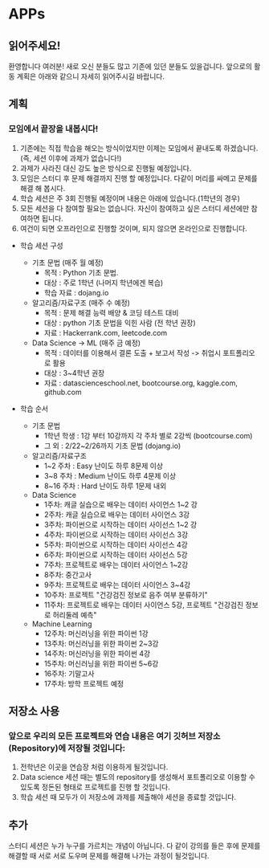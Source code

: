 # APPs
## 읽어주세요!
환영합니다 여러분! 새로 오신 분들도 많고 기존에 있던 분들도 있을겁니다. 앞으로의 활동 계획은 아래와 같으니 자세히 읽어주시길 바랍니다. 


## 계획
### 모임에서 끝장을 내봅시다!
1. 기존에는 직접 학습을 해오는 방식이었지만 이제는 모임에서 끝내도록 하겠습니다. (즉, 세션 이후에 과제가 없습니다!) 
2. 과제가 사라진 대신 강도 높은 방식으로 진행될 예정입니다.
3. 모임은 스터디 후 문제 해결까지 진행 할 예정입니다. 다같이 머리를 싸메고 문제를 해결 해 봅시다.
4. 학습 세션은 주 3회 진행될 예정이며 내용은 아래에 있습니다.(1학년의 경우)
5. 모든 세션을 다 참여할 필요는 없습니다. 자신이 참여하고 싶은 스터디 세션에만 참여하면 됩니다.
6. 여건이 되면 오프라인으로 진행할 것이며, 되지 않으면 온라인으로 진행합니다.

+ 학습 세션 구성
  + 기초 문법 (매주 월 예정)
    + 목적 : Python 기초 문법.
    + 대상 : 주로 1학년 (나머지 학년에겐 복습)
    + 학습 자료 : dojang.io     
  + 알고리즘/자료구조 (매주 수 예정) 
    + 목적 : 문제 해결 능력 배양 & 코딩 테스트 대비
    + 대상 : python 기초 문법을 익힌 사람 (전 학년 권장)
    + 자료 : Hackerrank.com, leetcode.com
  + Data Science -> ML (매주 금 예정) 
    + 목적 : 데이터를 이용해서 결론 도출 + 보고서 작성 -> 취업시 포트폴리오로 활용
    + 대상 : 3~4학년 권장
    + 자료 : datascienceschool.net, bootcourse.org, kaggle.com, github.com 

+ 학습 순서
    + 기초 문법
      + 1학년 학생 : 1강 부터 10강까지 각 주차 별로 2강씩 (bootcourse.com)
      + 그 외 :  2/22~2/26까지 기초 문법 (dojang.io)
    + 알고리즘/자료구조
      + 1~2 주차 : Easy 난이도 하루 8문제 이상
      + 3~8 주차 : Medium 난이도 하루 4문제 이상
      + 8~16 주차 : Hard 난이도 하루 1문제 내외   
    + Data Science
      + 1주차: 캐글 실습으로 배우는 데이터 사이언스 1~2 강
      + 2주차: 캐글 실습으로 배우는 데이터 사이언스 3강
      + 3주차: 파이썬으로 시작하는 데이터 사이선스 1~2 강
      + 4주차: 파이썬으로 시작하는 데이터 사이선스 3강
      + 5주차: 파이썬으로 시작하는 데이터 사이선스 4강
      + 6주차: 파이썬으로 시작하는 데이터 사이선스 5강 
      + 7주차: 프로젝트로 배우는 데이터 사이언스 1~2강
      + 8주차: 중간고사 
      + 9주차: 프로젝트로 배우는 데이터 사이언스 3~4강
      + 10주차: 프로젝트 "건강검진 정보로 음주 여부 분류하기"
      + 11주차: 프로젝트로 배우는 데이터 사이언스 5강, 프로젝트 "건강검진 정보로 허리둘레 예측" 
    + Machine Learning
      + 12주차: 머신러닝을 위한 파이썬  1강
      + 13주차: 머신러닝을 위한 파이썬  2~3강
      + 14주차: 머신러닝을 위한 파이썬  4강
      + 15주차: 머신러닝을 위한 파이썬 5~6강 
      + 16주차: 기말고사
      + 17주차: 방학 프로젝트 예정



## 저장소 사용
### 앞으로 우리의 모든 프로젝트와 연습 내용은 여기 깃허브 저장소(Repository)에 저장될 것입니다:

1. 전학년은 이곳을 연습장 처럼 이용하게 될것입니다. 
2. Data science 세션 때는 별도의 repository를 생성해서 포트폴리오로 이용할 수 있도록 정돈된 형태로 프로젝트를 진행 할 것입니다.
3. 학습 세션 때 모두가 이 저장소에 과제를 제출해야 세션을 종료할 것입니다.



## 추가
스터디 세션은 누가 누구를 가르치는 개념이 아닙니다. 다 같이 강의를 들은 후에 문제를 해결할 때 서로 서로 도우며 문제를 해결해 나가는 과정이 될것입니다. 






